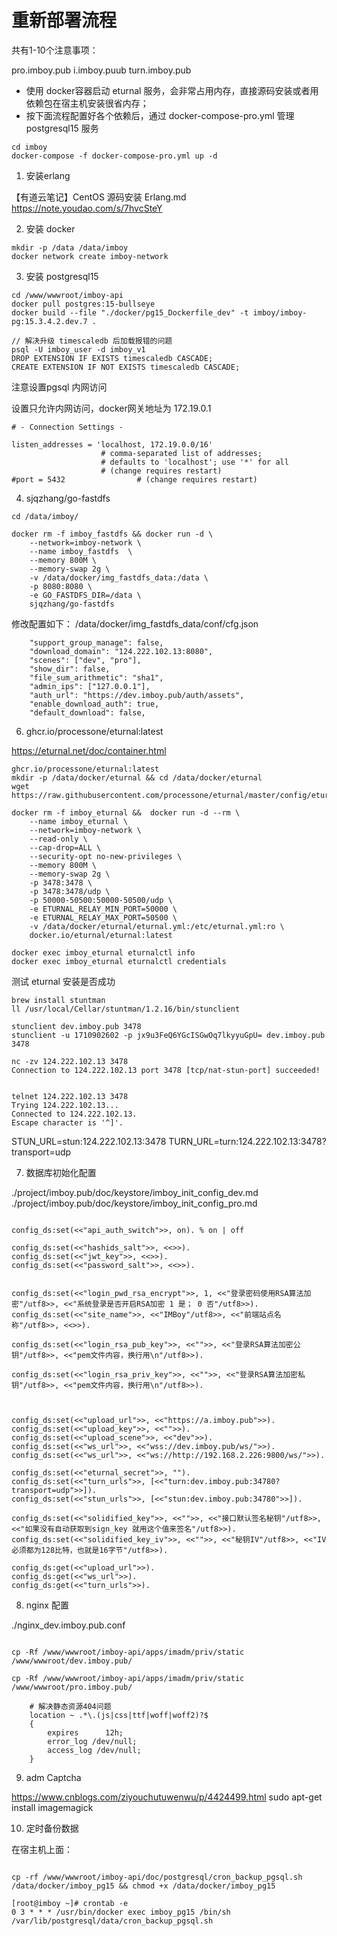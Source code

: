 
# 重新部署流程

共有1-10个注意事项：

pro.imboy.pub
i.imboy.puub
turn.imboy.pub

* 使用 docker容器启动 eturnal 服务，会非常占用内存，直接源码安装或者用依赖包在宿主机安装很省内存；
* 按下面流程配置好各个依赖后，通过 docker-compose-pro.yml 管理 postgresql15 服务

```
cd imboy
docker-compose -f docker-compose-pro.yml up -d
```


1. 安装erlang

【有道云笔记】CentOS 源码安装 Erlang.md
https://note.youdao.com/s/7hvcSteY


2. 安装 docker
```
mkdir -p /data /data/imboy
docker network create imboy-network
```

3. 安装 postgresql15

```
cd /www/wwwroot/imboy-api
docker pull postgres:15-bullseye
docker build --file "./docker/pg15_Dockerfile_dev" -t imboy/imboy-pg:15.3.4.2.dev.7 .

// 解决升级 timescaledb 后加载报错的问题
psql -U imboy_user -d imboy_v1
DROP EXTENSION IF EXISTS timescaledb CASCADE;
CREATE EXTENSION IF NOT EXISTS timescaledb CASCADE;
```

注意设置pgsql 内网访问

设置只允许内网访问，docker网关地址为 172.19.0.1
```
# - Connection Settings -

listen_addresses = 'localhost, 172.19.0.0/16'
                    # comma-separated list of addresses;
                    # defaults to 'localhost'; use '*' for all
                    # (change requires restart)
#port = 5432                # (change requires restart)
```

4. sjqzhang/go-fastdfs

```
cd /data/imboy/

docker rm -f imboy_fastdfs && docker run -d \
    --network=imboy-network \
    --name imboy_fastdfs  \
    --memory 800M \
    --memory-swap 2g \
    -v /data/docker/img_fastdfs_data:/data \
    -p 8080:8080 \
    -e GO_FASTDFS_DIR=/data \
    sjqzhang/go-fastdfs
```

修改配置如下：
/data/docker/img_fastdfs_data/conf/cfg.json
```
    "support_group_manage": false,
    "download_domain": "124.222.102.13:8080",
    "scenes": ["dev", "pro"],
    "show_dir": false,
    "file_sum_arithmetic": "sha1",
    "admin_ips": ["127.0.0.1"],
    "auth_url": "https://dev.imboy.pub/auth/assets",
    "enable_download_auth": true,
    "default_download": false,
```

6. ghcr.io/processone/eturnal:latest

https://eturnal.net/doc/container.html
```
ghcr.io/processone/eturnal:latest
mkdir -p /data/docker/eturnal && cd /data/docker/eturnal
wget https://raw.githubusercontent.com/processone/eturnal/master/config/eturnal.yml

docker rm -f imboy_eturnal &&  docker run -d --rm \
    --name imboy_eturnal \
    --network=imboy-network \
    --read-only \
    --cap-drop=ALL \
    --security-opt no-new-privileges \
    --memory 800M \
    --memory-swap 2g \
    -p 3478:3478 \
    -p 3478:3478/udp \
    -p 50000-50500:50000-50500/udp \
    -e ETURNAL_RELAY_MIN_PORT=50000 \
    -e ETURNAL_RELAY_MAX_PORT=50500 \
    -v /data/docker/eturnal/eturnal.yml:/etc/eturnal.yml:ro \
    docker.io/eturnal/eturnal:latest

docker exec imboy_eturnal eturnalctl info
docker exec imboy_eturnal eturnalctl credentials

```


测试 eturnal 安装是否成功
```
brew install stuntman
ll /usr/local/Cellar/stuntman/1.2.16/bin/stunclient

stunclient dev.imboy.pub 3478
stunclient -u 1710902602 -p jx9u3FeQ6YGcISGwOq7lkyyuGpU= dev.imboy.pub 3478

nc -zv 124.222.102.13 3478
Connection to 124.222.102.13 port 3478 [tcp/nat-stun-port] succeeded!


telnet 124.222.102.13 3478
Trying 124.222.102.13...
Connected to 124.222.102.13.
Escape character is '^]'.
```


STUN_URL=stun:124.222.102.13:3478
TURN_URL=turn:124.222.102.13:3478?transport=udp

7. 数据库初始化配置

./project/imboy.pub/doc/keystore/imboy_init_config_dev.md
./project/imboy.pub/doc/keystore/imboy_init_config_pro.md

```

config_ds:set(<<"api_auth_switch">>, on). % on | off

config_ds:set(<<"hashids_salt">>, <<>>).
config_ds:set(<<"jwt_key">>, <<>>).
config_ds:set(<<"password_salt">>, <<>>).


config_ds:set(<<"login_pwd_rsa_encrypt">>, 1, <<"登录密码使用RSA算法加密"/utf8>>, <<"系统登录是否开启RSA加密 1 是； 0 否"/utf8>>).
config_ds:set(<<"site_name">>, <<"IMBoy"/utf8>>, <<"前端站点名称"/utf8>>, <<>>).

config_ds:set(<<"login_rsa_pub_key">>, <<"">>, <<"登录RSA算法加密公钥"/utf8>>, <<"pem文件内容，换行用\n"/utf8>>).

config_ds:set(<<"login_rsa_priv_key">>, <<"">>, <<"登录RSA算法加密私钥"/utf8>>, <<"pem文件内容，换行用\n"/utf8>>).



config_ds:set(<<"upload_url">>, <<"https://a.imboy.pub">>).
config_ds:set(<<"upload_key">>, <<"">>).
config_ds:set(<<"upload_scene">>, <<"dev">>).
config_ds:set(<<"ws_url">>, <<"wss://dev.imboy.pub/ws/">>).
config_ds:set(<<"ws_url">>, <<"ws://http://192.168.2.226:9800/ws/">>).

config_ds:set(<<"eturnal_secret">>, "").
config_ds:set(<<"turn_urls">>, [<<"turn:dev.imboy.pub:34780?transport=udp">>]).
config_ds:set(<<"stun_urls">>, [<<"stun:dev.imboy.pub:34780">>]).

config_ds:set(<<"solidified_key">>, <<"">>, <<"接口默认签名秘钥"/utf8>>, <<"如果没有自动获取到sign_key 就用这个值来签名"/utf8>>).
config_ds:set(<<"solidified_key_iv">>, <<"">>, <<"秘钥IV"/utf8>>, <<"IV 必须都为128比特，也就是16字节"/utf8>>).

config_ds:get(<<"upload_url">>).
config_ds:get(<<"ws_url">>).
config_ds:get(<<"turn_urls">>).

```


8. nginx 配置

./nginx_dev.imboy.pub.conf
```

cp -Rf /www/wwwroot/imboy-api/apps/imadm/priv/static /www/wwwroot/dev.imboy.pub/

cp -Rf /www/wwwroot/imboy-api/apps/imadm/priv/static /www/wwwroot/pro.imboy.pub/

    # 解决静态资源404问题
    location ~ .*\.(js|css|ttf|woff|woff2)?$
    {
        expires      12h;
        error_log /dev/null;
        access_log /dev/null;
    }
```

9. adm
Captcha

https://www.cnblogs.com/ziyouchutuwenwu/p/4424499.html
sudo apt-get install imagemagick

10. 定时备份数据


在宿主机上面：

```

cp -rf /www/wwwroot/imboy-api/doc/postgresql/cron_backup_pgsql.sh /data/docker/imboy_pg15 && chmod +x /data/docker/imboy_pg15

[root@imboy ~]# crontab -e
0 3 * * * /usr/bin/docker exec imboy_pg15 /bin/sh /var/lib/postgresql/data/cron_backup_pgsql.sh
```
